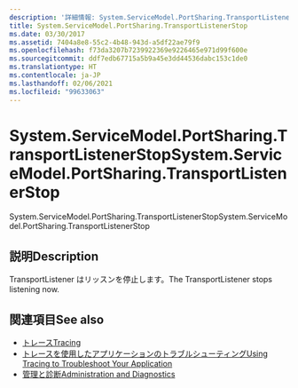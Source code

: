 ```yaml
---
description: '詳細情報: System.ServiceModel.PortSharing.TransportListenerStop'
title: System.ServiceModel.PortSharing.TransportListenerStop
ms.date: 03/30/2017
ms.assetid: 7404a8e8-55c2-4b48-943d-a5df22ae79f9
ms.openlocfilehash: f73da3207b7239922369e9226465e971d99f600e
ms.sourcegitcommit: ddf7edb67715a5b9a45e3dd44536dabc153c1de0
ms.translationtype: HT
ms.contentlocale: ja-JP
ms.lasthandoff: 02/06/2021
ms.locfileid: "99633063"
---
```

# <a name="systemservicemodelportsharingtransportlistenerstop"></a><span data-ttu-id="aeb56-103">System.ServiceModel.PortSharing.TransportListenerStop</span><span class="sxs-lookup"><span data-stu-id="aeb56-103">System.ServiceModel.PortSharing.TransportListenerStop</span></span>

<span data-ttu-id="aeb56-104">System.ServiceModel.PortSharing.TransportListenerStop</span><span class="sxs-lookup"><span data-stu-id="aeb56-104">System.ServiceModel.PortSharing.TransportListenerStop</span></span>  
  
## <a name="description"></a><span data-ttu-id="aeb56-105">説明</span><span class="sxs-lookup"><span data-stu-id="aeb56-105">Description</span></span>  

 <span data-ttu-id="aeb56-106">TransportListener はリッスンを停止します。</span><span class="sxs-lookup"><span data-stu-id="aeb56-106">The TransportListener stops listening now.</span></span>  
  
## <a name="see-also"></a><span data-ttu-id="aeb56-107">関連項目</span><span class="sxs-lookup"><span data-stu-id="aeb56-107">See also</span></span>

- [<span data-ttu-id="aeb56-108">トレース</span><span class="sxs-lookup"><span data-stu-id="aeb56-108">Tracing</span></span>](index.md)
- [<span data-ttu-id="aeb56-109">トレースを使用したアプリケーションのトラブルシューティング</span><span class="sxs-lookup"><span data-stu-id="aeb56-109">Using Tracing to Troubleshoot Your Application</span></span>](using-tracing-to-troubleshoot-your-application.md)
- [<span data-ttu-id="aeb56-110">管理と診断</span><span class="sxs-lookup"><span data-stu-id="aeb56-110">Administration and Diagnostics</span></span>](../index.md)
